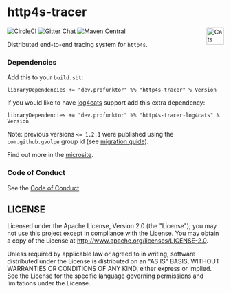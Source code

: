 http4s-tracer
=============

[![CircleCI](https://circleci.com/gh/profunktor/http4s-tracer.svg?style=svg)](https://circleci.com/gh/profunktor/http4s-tracer)
[![Gitter Chat](https://badges.gitter.im/profunktor-dev/http4s-tracer.svg)](https://gitter.im/profunktor-dev/http4s-tracer)
[![Maven Central](https://img.shields.io/maven-central/v/dev.profunktor/http4s-tracer_2.12.svg)](http://search.maven.org/#search%7Cga%7C1%7Chttp4s-tracer) <a href="https://typelevel.org/cats/"><img src="https://typelevel.org/cats/img/cats-badge.svg" height="40px" align="right" alt="Cats friendly" /></a>

Distributed end-to-end tracing system for `http4s`.

### Dependencies

Add this to your `build.sbt`:

```
libraryDependencies += "dev.profunktor" %% "http4s-tracer" % Version
```

If you would like to have [log4cats](https://christopherdavenport.github.io/log4cats/) support add this extra dependency:

```
libraryDependencies += "dev.profunktor" %% "http4s-tracer-log4cats" % Version
```

Note: previous versions `<= 1.2.1` were published using the `com.github.gvolpe` group id (see [migration
guide](https://github.com/profunktor/http4s-tracer/wiki/Migration-guide-(vim))).


Find out more in the [microsite](https://http4s-tracer.profunktor.dev/).

### Code of Conduct

See the [Code of Conduct](https://http4s-tracer.profunktor.dev/CODE_OF_CONDUCT)

## LICENSE

Licensed under the Apache License, Version 2.0 (the "License"); you may not use this project except in compliance with
the License. You may obtain a copy of the License at http://www.apache.org/licenses/LICENSE-2.0.

Unless required by applicable law or agreed to in writing, software distributed under the License is distributed on an
"AS IS" BASIS, WITHOUT WARRANTIES OR CONDITIONS OF ANY KIND, either express or implied. See the License for the specific
language governing permissions and limitations under the License.

